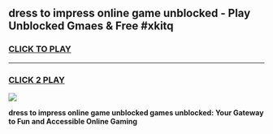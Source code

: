 
## dress to impress online game unblocked - Play Unblocked Gmaes & Free #xkitq
<h3>
<a href="https://news.freeplayer.one?title=dress_to_impress_online_game_unblocked&ref=03M">CLICK TO PLAY</a></h3>
<hr>

<h3>
<a href="https://news.freeplayer.one?title=dress_to_impress_online_game_unblocked&ref=03M">CLICK 2 PLAY</a>
  
</h3>

<a href="https://news.freeplayer.one?title=dress_to_impress_online_game_unblocked&ref=03M"><img src="https://clearcache.store/games.png"></a>


**dress to impress online game unblocked games unblocked: Your Gateway to Fun and Accessible Online Gaming**
